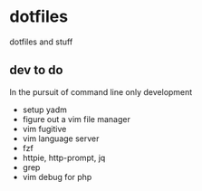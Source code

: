# dotfiles

dotfiles and stuff

## dev to do

In the pursuit of command line only development

* setup yadm
* figure out a vim file manager
* vim fugitive
* vim language server
* fzf
* httpie, http-prompt, jq
* grep
* vim debug for php
